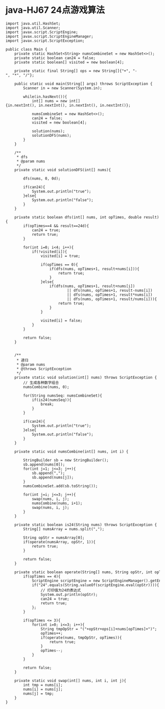 # java-HJ67 24点游戏算法


    import java.util.HashSet;
    import java.util.Scanner;
    import javax.script.ScriptEngine;
    import javax.script.ScriptEngineManager;
    import javax.script.ScriptException;
    
    public class Main {
        private static HashSet<String> numsCombineSet = new HashSet<>();
        private static boolean can24 = false;
        private static boolean[] visited = new boolean[4];
    
        private static final String[] ops = new String[]{"+", "-", "*", "/"};
    
        public static void main(String[] args) throws ScriptException {
            Scanner in = new Scanner(System.in);
    
            while(in.hasNext()){
                int[] nums = new int[]{in.nextInt(), in.nextInt(), in.nextInt(), in.nextInt()};
    
                numsCombineSet = new HashSet<>();
                can24 = false;
                visited = new boolean[4];
    
                solution(nums);
                solutionDFS(nums);
            }
        }
    
        /**
         * dfs
         * @param nums
         */
        private static void solutionDFS(int[] nums){
    
            dfs(nums, 0, 0d);
    
            if(can24){
                System.out.println("true");
            }else{
                System.out.println("false");
            }
        }
    
        private static boolean dfs(int[] nums, int opTimes, double result){
            if(opTimes==4 && result==24d){
                can24 = true;
                return true;
            }
    
            for(int i=0; i<4; i++){
                if(!visited[i]){
                    visited[i] = true;
    
                    if(opTimes == 0){
                        if(dfs(nums, opTimes+1, result+nums[i])){
                            return true;
                        }
                    }else{
                        if(dfs(nums, opTimes+1, result+nums[i])
                                || dfs(nums, opTimes+1, result-nums[i])
                                || dfs(nums, opTimes+1, result*nums[i])
                                || dfs(nums, opTimes+1, result/nums[i])){
                            return true;
                        }
                    }
    
                    visited[i] = false;
                }
            }
    
            return false;
        }
    
    
        /**
         * 递归
         * @param nums
         * @throws ScriptException
         */
        private static void solution(int[] nums) throws ScriptException {
            // 生成各种数字组合
            numsCombine(nums, 0);
    
            for(String numsSeq: numsCombineSet){
                if(is24(numsSeq)){
                    break;
                }
            }
    
            if(can24){
                System.out.println("true");
            }else{
                System.out.println("false");
            }
        }
    
        private static void numsCombine(int[] nums, int i) {
    
            StringBuilder sb = new StringBuilder();
            sb.append(nums[0]);
            for(int j=1; j<=3; j++){
                sb.append(",");
                sb.append(nums[j]);
            }
            numsCombineSet.add(sb.toString());
    
            for(int j=i; j<=3; j++){
                swap(nums, i, j);
                numsCombine(nums, i+1);
                swap(nums, i, j);
            }
        }
    
        private static boolean is24(String nums) throws ScriptException {
            String[] numsArray = nums.split(",");
    
            String opStr = numsArray[0];
            if(operate(numsArray, opStr, 1)){
                return true;
            }
    
            return false;
        }
    
        private static boolean operate(String[] nums, String opStr, int opTimes) throws ScriptException {
            if(opTimes == 4){
                ScriptEngine scriptEngine = new ScriptEngineManager().getEngineByName("nashorn");
                if("24".equals(String.valueOf(scriptEngine.eval(opStr)))){
                    // 打印值为24的表达式
                    System.out.println(opStr);
                    can24 = true;
                    return true;
                };
            }
    
            if(opTimes <= 3){
                for(int i=0; i<=3; i++){
                    String tmpOpStr = "("+opStr+ops[i]+nums[opTimes]+")";
                    opTimes++;
                    if(operate(nums, tmpOpStr, opTimes)){
                        return true;
                    }
                    opTimes--;
                }
            }
    
            return false;
        }
    
        private static void swap(int[] nums, int i, int j){
            int tmp = nums[i];
            nums[i] = nums[j];
            nums[j] = tmp;
        }
    }

  

